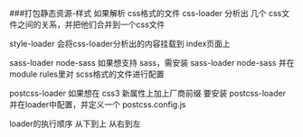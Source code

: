 ###打包静态资源-样式
如果解析 css格式的文件
css-loader
分析出 几个 css文件之间的关系，并把他们合并到一个css文件

style-loader
会将css-loader分析出的内容挂载到 index页面上

sass-loader node-sass
如果想支持 sass，需安装 sass-loader node-sass 并在 module rules里对 scss格式的文件进行配置

postcss-loader 
如果想在 css3 新属性上加上厂商前缀 要安装 postcss-loader 并在loader中配置，并定义一个 postcss.config.js

loader的执行顺序 从下到上 从右到左